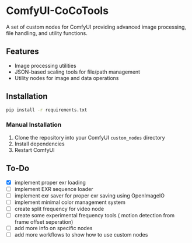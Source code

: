 # ComfyUI-CoCoTools

A set of custom nodes for ComfyUI providing advanced image processing, file handling, and utility functions.

## Features
- Image processing utilities  
- JSON-based scaling tools for file/path management
- Utility nodes for image and data operations


## Installation
```bash
pip install -r requirements.txt
```

### Manual Installation
1. Clone the repository into your ComfyUI `custom_nodes` directory
2. Install dependencies
3. Restart ComfyUI




## To-Do
- [x] implement proper exr loading
- [ ] implement EXR sequence loader
- [ ] implement exr saver for proper exr saving using OpenImageIO
- [ ] implement minimal color management system
- [ ] create split frequency for video node
- [ ] create some experimental frequency tools ( motion detection from frame offset seperation)
- [ ] add more info on specific nodes
- [ ] add more workflows to show how to use custom nodes